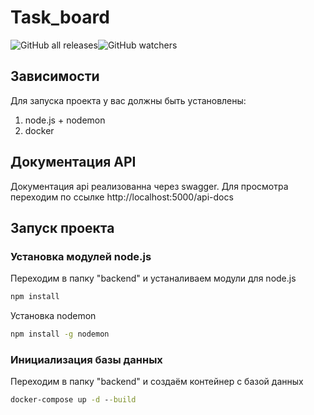 # Task_board
![GitHub all releases](https://img.shields.io/github/downloads/babahasko/Making_README/total?logo=GitHub)![GitHub watchers](https://img.shields.io/github/watchers/babahasko/Making_README?logo=GitHub)

## Зависимости
Для запуска проекта у вас должны быть установлены:
1. node.js + nodemon
3. docker
## Документация API
Документация api реализованна через swagger. Для просмотра переходим по ссылке http://localhost:5000/api-docs
## Запуск проекта
### Установка модулей node.js
Переходим в папку "backend" и устаналиваем модули для node.js
```cmd
npm install
```
Установка nodemon
```cmd
npm install -g nodemon
```
### Инициализация базы данных
Переходим в папку "backend" и создаём контейнер с базой данных
```cmd
docker-compose up -d --build
```
